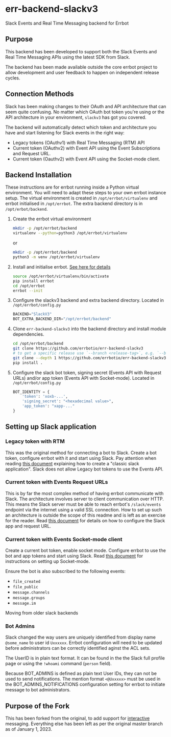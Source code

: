 # err-backend-slackv3

Slack Events and Real Time Messaging backend for Errbot

## Purpose

This backend has been developed to support both the Slack Events and Real Time Messaging APIs using the latest SDK from Slack.

The backend has been made available outside the core errbot project to allow development and user feedback to happen on independent release cycles.

## Connection Methods

Slack has been making changes to their OAuth and API architecture that can seem quite confusing.
No matter which OAuth bot token you're using or the API architecture in your environment, `slackv3` has got you covered.

The backend will automatically detect which token and architecture you have and start listening for Slack events in the right way:

- Legacy tokens (OAuthv1) with Real Time Messaging (RTM) API
- Current token (OAuthv2) with Event API using the Event Subscriptions and Request URL.
- Current token (Oauthv2) with Event API using the Socket-mode client.

## Backend Installation

These instructions are for errbot running inside a Python virtual environment.  You will need to adapt these steps to your own errbot instance setup.
The virtual environment is created in `/opt/errbot/virtualenv` and errbot initialised in `/opt/errbot`.  The extra backend directory is in `/opt/erbot/backend`.

1. Create the errbot virtual environment

    ```bash
    mkdir -p /opt/errbot/backend
    virtualenv --python=python3 /opt/errbot/virtualenv
    ```
    
    or 
    
    ```bash
    mkdir -p /opt/errbot/backend
    python3 -m venv /opt/errbot/virtualenv
    ```
    
2. Install and initialise errbot. [See here for details](https://errbot.readthedocs.io/en/latest/user_guide/setup.html)

    ```bash
    source /opt/errbot/virtualenv/bin/activate
    pip install errbot
    cd /opt/errbot
    errbot --init
    ```

3. Configure the slackv3 backend and extra backend directory.  Located in `/opt/errbot/config.py`

    ```python
    BACKEND="SlackV3"
    BOT_EXTRA_BACKEND_DIR="/opt/errbot/backend"
    ```

4. Clone `err-backend-slackv3` into the backend directory and install module dependencies.

    ```bash
    cd /opt/errbot/backend
    git clone https://github.com/errbotio/err-backend-slackv3
    # to get a specific release use `--branch <release-tag>`, e.g. `--branch v0.1.0`
    git clone --depth 1 https://github.com/errbotio/err-backend-slackv3
    pip install .
    ```

5. Configure the slack bot token, signing secret (Events API with Request URLs) and/or app token (Events API with Socket-mode).  Located in `/opt/errbot/config.py`

    ```python
    BOT_IDENTITY = {
        'token': 'xoxb-...',
        'signing_secret': "<hexadecimal value>",
        'app_token': "xapp-..."
    }
    ```

## Setting up Slack application

### Legacy token with RTM

This was the original method for connecting a bot to Slack.  Create a bot token, configure errbot with it and start using Slack.
Pay attention when reading [this document](https://github.com/slackapi/python-slack-sdk/blob/main/docs-src/real_time_messaging.rst) explaining how to create a "classic slack application".  Slack does not allow Legacy bot tokens to use the Events API.

### Current token with Events Request URLs

This is by far the most complex method of having errbot communicate with Slack.  The architecture involves server to client communication over HTTP.  This means the Slack server must be able to reach errbot's `/slack/events` endpoint via the internet using a valid SSL connection.
How to set up such an architecture is outside the scope of this readme and is left as an exercise for the reader.  Read [this document](https://github.com/slackapi/python-slack-events-api) for details on how to configure the Slack app and request URL.

### Current token with Events Socket-mode client

Create a current bot token, enable socket mode.  Configure errbot to use the bot and app tokens and start using Slack.
Read [this document](https://github.com/slackapi/python-slack-sdk/blob/main/docs-src/socket-mode/index.rst) for instructions on setting up Socket-mode.

Ensure the bot is also subscribed to the following events:

- `file_created`
- `file_public`
- `message.channels`
- `message.groups`
- `message.im`

Moving from older slack backends

### Bot Admins
Slack changed the way users are uniquely identified from display name `@some_name` to user id `Uxxxxxx`.
Errbot configuration will need to be updated before administrators can be correctly identified aginst
the ACL sets.

The UserID is in plain text format.  It can be found in the the Slack full profile page or using the `!whoami` command (`person` field).

Because BOT_ADMINS is defined as plain text User IDs, they can not be used to send notifications.  The mention format
`<@Uxxxxx>` must be used in the BOT_ADMINS_NOTIFICATIONS configuration setting for errbot to initiate message to bot administrators.

## Purpose of the Fork

This has been forked from the original, to add support for [interactive](INTERACTIVE.md) messaging. Everything else has been left as per the original master branch as of January 1, 2023.